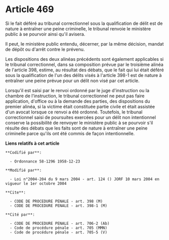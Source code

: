 # Article 469

Si le fait déféré au tribunal correctionnel sous la qualification de délit est de nature à entraîner une peine criminelle, le
tribunal renvoie le ministère public à se pourvoir ainsi qu'il avisera.

Il peut, le ministère public entendu, décerner, par la même décision, mandat de dépôt ou d'arrêt contre le prévenu.

Les dispositions des deux alinéas précédents sont également applicables si le tribunal correctionnel, dans sa composition
prévue par le troisième alinéa de l'article 398, estime, au résultat des débats, que le fait qui lui était déféré sous la
qualification de l'un des délits visés à l'article 398-1 est de nature à entraîner une peine prévue pour un délit non visé
par cet article.

Lorsqu'il est saisi par le renvoi ordonné par le juge d'instruction ou la chambre de l'instruction, le tribunal correctionnel
ne peut pas faire application, d'office ou à la demande des parties, des dispositions du premier alinéa, si la victime était
constituée partie civile et était assistée d'un avocat lorsque ce renvoi a été ordonné. Toutefois, le tribunal correctionnel
saisi de poursuites exercées pour un délit non intentionnel conserve la possibilité de renvoyer le ministère public à se
pourvoir s'il résulte des débats que les faits sont de nature à entraîner une peine criminelle parce qu'ils ont été commis de
façon intentionnelle.

**Liens relatifs à cet article**

	**Codifié par**:

	  - Ordonnance 58-1296 1958-12-23

	**Modifié par**:

	  - Loi n°2004-204 du 9 mars 2004 - art. 124 () JORF 10 mars 2004 en vigueur le 1er octobre 2004

	**Cite**:

	  - CODE DE PROCEDURE PENALE - art. 398 (M)
	  - CODE DE PROCEDURE PENALE - art. 398-1 (M)

	**Cité par**:

	  - CODE DE PROCEDURE PENALE - art. 706-2 (Ab)
	  - Code de procédure pénale - art. 705 (MMN)
	  - Code de procédure pénale - art. 705-5 (V)

